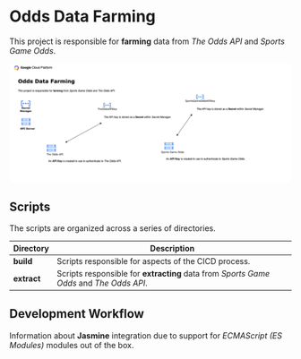 # Odds Data Farming

This project is responsible for **farming** data from _The Odds API_ and _Sports Game Odds_.

![Odds Data Scraping Diagram](./diagrams/odds.png "Odds Data Scraping Diagram")

## Scripts

The scripts are organized across a series of directories.

| Directory      | Description                                                                          |
| ----------- | --------------------------------------------------------------------------------------- |
| **build**   | Scripts responsible for aspects of the CICD process.                                    |
| **extract** | Scripts responsible for **extracting** data from _Sports Game Odds_ and _The Odds API_. |

## Development Workflow

Information about **Jasmine** integration due to support for *ECMAScript (ES Modules)* modules out of the box.
